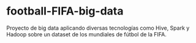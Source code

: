# football-FIFA-big-data
Proyecto de big data aplicando diversas tecnologías como Hive, Spark y Hadoop sobre un dataset de los mundiales de fútbol de la FIFA.
